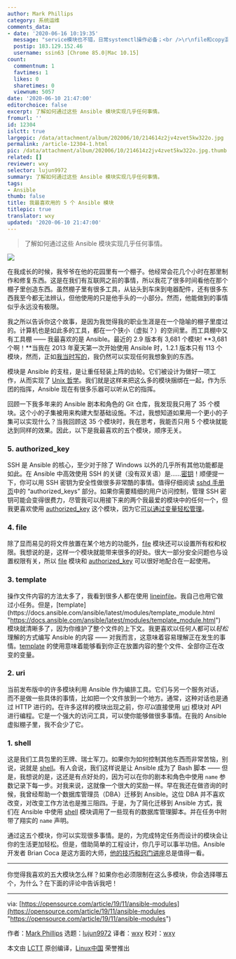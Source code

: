 ```yaml
---
author: Mark Phillips
category: 系统运维
comments_data:
- date: '2020-06-16 10:19:35'
  message: "service模块也不错，日常systemctl操作必备；<br />\r\nfile和copy混搭，shell和command混搭。"
  postip: 183.129.152.46
  username: ssin63 [Chrome 85.0|Mac 10.15]
count:
  commentnum: 1
  favtimes: 1
  likes: 0
  sharetimes: 0
  viewnum: 5057
date: '2020-06-10 21:47:00'
editorchoice: false
excerpt: 了解如何通过这些 Ansible 模块实现几乎任何事情。
fromurl: ''
id: 12304
islctt: true
largepic: /data/attachment/album/202006/10/214614z2jv4zvet5kw322o.jpg
permalink: /article-12304-1.html
pic: /data/attachment/album/202006/10/214614z2jv4zvet5kw322o.jpg.thumb.jpg
related: []
reviewer: wxy
selector: lujun9972
summary: 了解如何通过这些 Ansible 模块实现几乎任何事情。
tags:
- Ansible
thumb: false
title: 我最喜欢用的 5 个 Ansible 模块
titlepic: true
translator: wxy
updated: '2020-06-10 21:47:00'
---
```



> 
> 了解如何通过这些 Ansible 模块实现几乎任何事情。
> 
> 
> 


![](/data/attachment/album/202006/10/214614z2jv4zvet5kw322o.jpg)


在我成长的时候，我爷爷在他的花园里有一个棚子。他经常会花几个小时在那里制作和修复东西。这是在我们有互联网之前的事情，所以我花了很多时间看他在那个棚子里创造东西。虽然棚子里有很多工具，从钻头到车床到电器配件，还有很多东西我至今都无法辨认，但他使用的只是他手头的一小部分。然而，他能做到的事情似乎永远没有极限。


我之所以告诉你这个故事，是因为我觉得我的职业生涯是在一个隐喻的棚子里度过的。计算机也是如此多的工具，都在一个狭小（虚拟？）的空间里。而工具棚中又有工具棚 —— 我最喜欢的是 Ansible。最近的 2.9 版本有 3,681 个模块! \*\*3,681 个啊！\*\*当我在 2013 年夏天第一次开始使用 Ansible 时，1.2.1 版本只有 113 个模块，然而，正如[我当时写的](http://probably.co.uk/post/puppet-vs-chef-vs-ansible/ "http://probably.co.uk/post/puppet-vs-chef-vs-ansible/")，我仍然可以实现任何我想象到的东西。


模块是 Ansible 的支柱，是让重任轻装上阵的齿轮。它们被设计为做好一项工作，从而实现了 [Unix 哲学](https://en.wikipedia.org/wiki/Unix_philosophy#Do_One_Thing_and_Do_It_Well "https://en.wikipedia.org/wiki/Unix_philosophy#Do_One_Thing_and_Do_It_Well")。我们就是这样来把这么多的模块捆绑在一起，作为乐团的指挥，Ansible 现在有很多乐器可以听从它的指挥。


回顾一下我多年来的 Ansible 剧本和角色的 Git 仓库，我发现我只用了 35 个模块。这个小的子集被用来构建大型基础设施。不过，我想知道如果用一个更小的子集可以实现什么？当我回顾这 35 个模块时，我在思考，我能否只用 5 个模块就能达到同样的效果。因此，以下是我最喜欢的五个模块，顺序无关。


### 5. authorized\_key


SSH 是 Ansible 的核心，至少对于除了 Windows 以外的几乎所有其他功能都是如此。在 Ansible 中高效使用 SSH 的关键（没有双关语）是……[密钥](https://linux.die.net/man/1/ssh-keygen "https://linux.die.net/man/1/ssh-keygen")！顺便提一下，你可以用 SSH 密钥为安全性做很多非常酷的事情。值得仔细阅读 [sshd 手册页](https://linux.die.net/man/8/sshd "https://linux.die.net/man/8/sshd")中的 “authorized\_keys” 部分。如果你需要精细的用户访问控制，管理 SSH 密钥可能会变得很费力，尽管我可以用接下来的两个我最爱的模块中的任何一个，但我更喜欢使用 [authorized\_key](https://docs.ansible.com/ansible/latest/modules/authorized_key_module.html "https://docs.ansible.com/ansible/latest/modules/authorized_key_module.html") 这个模块，因为它[可以通过变量轻松管理](https://github.com/phips/ansible-demos/blob/3bf59df1eb2390b31b5c42333197e2fbb7fec93f/roles/ansible-users/tasks/main.yml#L35 "https://github.com/phips/ansible-demos/blob/3bf59df1eb2390b31b5c42333197e2fbb7fec93f/roles/ansible-users/tasks/main.yml#L35")。


### 4. file


除了显而易见的将文件放置在某个地方的功能外，[file](https://docs.ansible.com/ansible/latest/modules/file_module.html "https://docs.ansible.com/ansible/latest/modules/file_module.html") 模块还可以设置所有权和权限。我想说的是，这样一个模块就能带来很多的好处。很大一部分安全问题也与设置权限有关，所以 [file](https://docs.ansible.com/ansible/latest/modules/file_module.html "https://docs.ansible.com/ansible/latest/modules/file_module.html") 模块和 [authorized\_key](https://docs.ansible.com/ansible/latest/modules/authorized_key_module.html "https://docs.ansible.com/ansible/latest/modules/authorized_key_module.html") 可以很好地配合在一起使用。


### 3. template


操作文件内容的方法太多了，我看到很多人都在使用 [lineinfile](https://docs.ansible.com/ansible/latest/modules/lineinfile_module.html "https://docs.ansible.com/ansible/latest/modules/lineinfile_module.html")。我自己也用它做过小任务。但是，[template](https://docs.ansible.com/ansible/latest/modules/template_module.html "https://docs.ansible.com/ansible/latest/modules/template_module.html") 模块就清晰多了，因为你维护了整个文件的上下文。我更喜欢以任何人都可以*轻松*理解的方式编写 Ansible 的内容 —— 对我而言，这意味着容易理解正在发生的事情。[template](https://docs.ansible.com/ansible/latest/modules/template_module.html "https://docs.ansible.com/ansible/latest/modules/template_module.html") 的使用意味着能够看到你正在放置内容的整个文件、全部你正在改变的变量。


### 2. uri


当前发布版中的许多模块利用 Ansible 作为编排工具。它们与另一个服务对话，而不是做一些具体的事情，比如把一个文件放到一个地方。通常，这种对话也是通过 HTTP 进行的。在许多这样的模块出现之前，你*可以*直接使用 [uri](https://docs.ansible.com/ansible/latest/modules/uri_module.html "https://docs.ansible.com/ansible/latest/modules/uri_module.html") 模块对 API 进行编程。它是一个强大的访问工具，可以使你能够做很多事情。在我的 Ansible 虚拟棚子里，我不会少了它。


### 1. shell


这是我们工具包里的王牌、瑞士军刀。如果你为如何控制其他东西而非常苦恼，别说，说就是 [shell](https://docs.ansible.com/ansible/latest/modules/shell_module.html "https://docs.ansible.com/ansible/latest/modules/shell_module.html")。有人会说，我们这样说是让 Ansible 成为了 Bash 脚本 —— 但是，我想说的是，这还是有点好处的，因为可以在你的剧本和角色中使用 `name` 参数记录下每一步。对我来说，这就像一个很大的奖励一样。早在我还在做咨询的时候，我曾经帮助一个数据库管理员（DBA）迁移到 Ansible。这位 DBA 并不喜欢改变，对改变工作方法也是推三阻四。于是，为了简化迁移到 Ansible 方式，我们在 Ansible 中使用 [shell](https://docs.ansible.com/ansible/latest/modules/shell_module.html "https://docs.ansible.com/ansible/latest/modules/shell_module.html") 模块调用了一些现有的数据库管理脚本。并在任务中附带了翔实的 `name` 声明。


通过这五个模块，你可以实现很多事情。是的，为完成特定任务而设计的模块会让你的生活更加轻松。但是，借助简单的工程设计，你几乎可以事半功倍。Ansible 开发者 Brian Coca 是这方面的大师，[他的技巧和窍门讲座](https://www.ansible.com/ansible-tips-and-tricks "https://www.ansible.com/ansible-tips-and-tricks")总是值得一看。




---


你觉得我喜欢的五大模块怎么样？如果你也必须限制在这么多模块，你会选择哪五个，为什么？在下面的评论中告诉我吧！




---


via: [https://opensource.com/article/19/11/ansible-modules](https://opensource.com/article/19/11/ansible-modules "https://opensource.com/article/19/11/ansible-modules")


作者：[Mark Phillips](https://opensource.com/users/markp "https://opensource.com/users/markp") 选题：[lujun9972](https://github.com/lujun9972 "https://github.com/lujun9972") 译者：[wxy](https://github.com/wxy "https://github.com/wxy") 校对：[wxy](https://github.com/wxy "https://github.com/wxy")


本文由 [LCTT](https://github.com/LCTT/TranslateProject "https://github.com/LCTT/TranslateProject") 原创编译，[Linux中国](https://linux.cn/ "https://linux.cn/") 荣誉推出